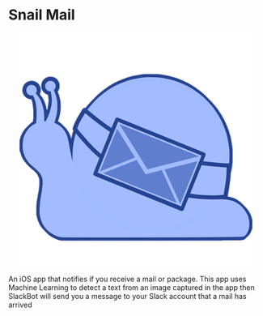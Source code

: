 # Snail Mail
<p align="center">
  <img width="460" height="460" src="https://github.com/SamuelFolledo/SnailMail/blob/master/SnailMail/Assets.xcassets/AppIcon.appiconset/1024.png">
</p>

An iOS app that notifies if you receive a mail or package. This app uses Machine Learning to detect a text from an image captured in the app then SlackBot will send you a message to your Slack account that a mail has arrived
